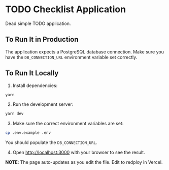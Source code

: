 # TODO Checklist Application

Dead simple TODO application.

## To Run It in Production

The application expects a PostgreSQL database connection. Make sure you have the `DB_CONNECTION_URL` environment variable set correctly.

## To Run It Locally

1) Install dependencies:

```bash
yarn
```

2) Run the development server:

```bash
yarn dev
```

3) Make sure the correct environment variables are set:

```bash
cp .env.example .env
```

You should populate the `DB_CONNECTION_URL`.

4) Open [http://localhost:3000](http://localhost:3000) with your browser to see the result.

**NOTE**: The page auto-updates as you edit the file. Edit to redploy in Vercel.
